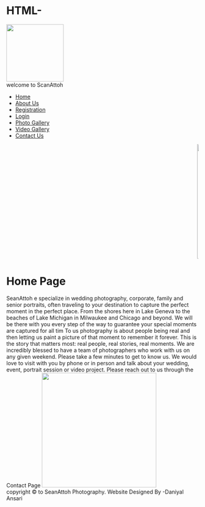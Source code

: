 # HTML-
<html>

<head>
<title>Home Page</title>
<link href="stylee.css" rel="stylesheet"/>



</head>
<body>
<div id="outerbox">
<div id="headerbox">
<div id="logobox">
<img src="potography.jpeg" style="height:150;width:150";/>
</div>
<div id="titlebox">
welcome to ScanAttoh
</div>
</div>
<div id="menubox">
<ul id="menu">
<li><a href="home.html">Home</a></li>
<li><a href="aboutus.html">About Us</a></li>
<li><a href="registration.html">Registration</a></li>
<li><a href="login.html">Login</a></li>
<li><a href="photogallery.html">Photo Gallery</a></li>
<li><a href="videogallery.html">Video Gallery</a></li>
<li><a href="contactus.html">Contact Us</a></li>
</ul>
</div>

<div id="sliderbox">
<marquee>
<img src="photo1.jpeg" style="height:300px"/>
<img src="photo3.jpeg" style="height:300px"/>
<img src="photo4.jpeg" style="height:300px"/>
<img src="photo5.jpeg" style="height:300px"/>
</marquee>
</div>
<div id="mainbox">
<h1 id="formheading">Home Page</h1>
<div id="aa">
    SeanAttoh e specialize in wedding photography, corporate, family and senior portraits, often traveling to your destination to capture the perfect moment in the perfect place. From the shores here in Lake Geneva to the beaches of Lake Michigan in Milwaukee and Chicago and beyond. We will be there with you every step of the way to guarantee your special moments are captured for all tim
    To us photography is about people being real and then letting us paint a picture of that moment to remember it forever. This is the story that matters most: real people, real stories, real moments.
    We are incredibly blessed to have a team of photographers who work with us on any given weekend. Please take a few minutes to get to know us.
    We would love to visit with you by phone or in person and talk about your wedding, event, portrait session or video project. Please reach out to us through the Contact Page

<img src="image5.jpg" width="300px" height="300px" controls="true"/>



</div>



</div>
<div id="footerbox">
    copyright &copy; to SeanAttoh Photography. Website Designed By -Daniyal Ansari
</div>
</body>
</html>
